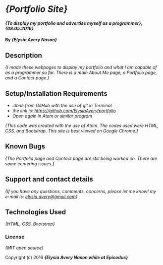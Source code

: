 # _{Portfolio Site}_

#### _{To display my portfolio and advertise myself as a programmer}, {08.05.2016}_

#### By _**{Elysia Avery Nason}**_

## Description

_{I made these webpages to display my portfolio and what I am capable of as a programmer so far. There is a main About Me page, a Portfolio page, and a Contact page.}_

## Setup/Installation Requirements

* _clone from GitHub with the use of git in Terminal_
* _the link is: https://github.com/ElysiaAvery/portfolio_
* _Open again in Atom or similar program_

_{This code was created with the use of Atom. The codes used were HTML, CSS, and Bootstrap. This site is best viewed on Google Chrome.}_

## Known Bugs

_{The Portfolio page and Contact page are still being worked on. There are some centering issues.}_

## Support and contact details

_{If you have any questions, comments, concerns, please let me know! my e-mail is: elysia.avery@gmail.com}_

## Technologies Used

_{HTML, CSS, Bootstrap}_

### License

*{MIT open source}*

Copyright (c) 2016 **_{Elysia Avery Nason while at Epicodus}_**
